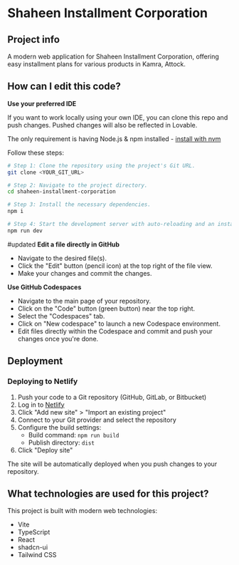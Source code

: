 # Shaheen Installment Corporation

## Project info
A modern web application for Shaheen Installment Corporation, offering easy installment plans for various products in Kamra, Attock.

## How can I edit this code?

**Use your preferred IDE**

If you want to work locally using your own IDE, you can clone this repo and push changes. Pushed changes will also be reflected in Lovable.

The only requirement is having Node.js & npm installed - [install with nvm](https://github.com/nvm-sh/nvm#installing-and-updating)

Follow these steps:

```sh
# Step 1: Clone the repository using the project's Git URL.
git clone <YOUR_GIT_URL>

# Step 2: Navigate to the project directory.
cd shaheen-installment-corporation

# Step 3: Install the necessary dependencies.
npm i

# Step 4: Start the development server with auto-reloading and an instant preview.
npm run dev
```
#updated
**Edit a file directly in GitHub**

- Navigate to the desired file(s).
- Click the "Edit" button (pencil icon) at the top right of the file view.
- Make your changes and commit the changes.

**Use GitHub Codespaces**

- Navigate to the main page of your repository.
- Click on the "Code" button (green button) near the top right.
- Select the "Codespaces" tab.
- Click on "New codespace" to launch a new Codespace environment.
- Edit files directly within the Codespace and commit and push your changes once you're done.

## Deployment

### Deploying to Netlify

1. Push your code to a Git repository (GitHub, GitLab, or Bitbucket)
2. Log in to [Netlify](https://app.netlify.com/)
3. Click "Add new site" > "Import an existing project"
4. Connect to your Git provider and select the repository
5. Configure the build settings:
   - Build command: `npm run build`
   - Publish directory: `dist`
6. Click "Deploy site"

The site will be automatically deployed when you push changes to your repository.

## What technologies are used for this project?

This project is built with modern web technologies:

- Vite
- TypeScript
- React
- shadcn-ui
- Tailwind CSS
